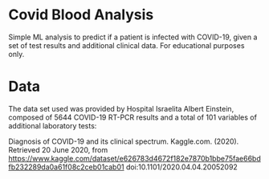 # Covid Blood Analysis
Simple ML analysis to predict if a patient is infected with COVID-19, given a set of test results and additional clinical data.
For educational purposes only.

# Data
The data set used was provided by Hospital Israelita Albert Einstein, composed of 5644 COVID-19 RT-PCR results and a total of 101 variables of additional laboratory tests:

Diagnosis of COVID-19 and its clinical spectrum. Kaggle.com. (2020). Retrieved 20 June 2020, from https://www.kaggle.com/dataset/e626783d4672f182e7870b1bbe75fae66bdfb232289da0a61f08c2ceb01cab01
doi:10.1101/2020.04.04.20052092


